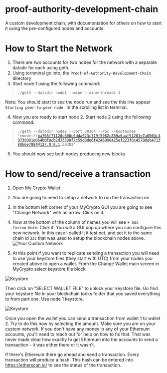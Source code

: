 # proof-authority-development-chain
A custom development chain, with documentation for others on how to start it using the pre-configured nodes and accounts.

# How to Start the Network
1. There are two accounts for two nodes for the network with a separate datadir for each using geth.
2. Using ternminal go into, the <code>Proof-of-Authority-Development-Chain</code> directory
3. Start node 1 using the following command:
> <code>./geth --datadir node1 --mine --minerthreads 1</code>

Note: You should start to see the node run and see the this line appear <code> Starting peer-to-peer node </code> in the scrolling list in terminal.

4. Now you are ready to start node 2. Start node 2 using the following command:
> <code>./geth --datadir node2 --port 30304 --rpc --bootnodes "enode://ba768f71128c600c6dda023c719f5962c859a6aaf91281e7a0003c39739901e064b0facb2d33598f7c59d0de6f4246090425ef223f6c4578deb471380b6e7884@127.0.0.1:30303"</code>

5. You should now see both nodes producing new blocks.

# How to send/receive a transaction
1. Open My Crypto Wallet
2. You are going to need to setup a network to run the transaction on
3. In the bottom left corner of your MyCrypto GUI you are going to see "Change Network" with an arrow. Click on it.
4. Now at the bottom of the column of names you will see <code>+ Add Custom Note</code>. Click it. You will a GUI pop up where you can configure this new network. In this case I called it it test net, and set it to the same chain id <code>333</code> that was used to setup the blockchain nodes above.
![Your Custom Network](setting-up-your-custom-network-testnet.png)

5. At this point if you want to replicate sending a transaction you will need to use your keystore files (they start with UTC) from your nodes you created above to open a wallet. From the Change Wallet main screen in MyCrypto select keystore file block.

![Keystore](use-mycrypto-gui-to-select-keystore-file.png)

Then click on "SELECT WALLET FILE" to unlock your keystore file. Go find your keystore file in your blockchain tooks folder that you saved everything to from part one. Use node 1 keystore.

![Keystore](use-the-keystore-file.png)

Once you open the wallet you can send a transaction from wallet 1 to wallet 2. Try to do this now by selecting the amount. Make sure you are on your custom network. If you don't have any money in any of your Ethereum accounts, you'll need to reach out for help on how to fix that. That was never made clear how exactly to get Ehtereum into the accounts to send a transaction - it was either there or it wasn't.

If there's Ethereum there go ahead and send a transaction. Every transaction will produce a hash. This hash can be entered into https://etherscan.io/ to see the status of the transaction.

